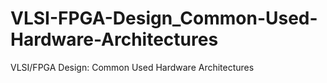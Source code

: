 # VLSI-FPGA-Design_Common-Used-Hardware-Architectures
VLSI/FPGA Design: Common Used Hardware Architectures
